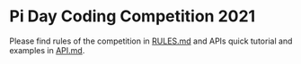 # Pi Day Coding Competition 2021

Please find rules of the competition in [RULES.md](https://github.com/Pi-Campus/team_2/blob/main/RULES.md) and APIs quick tutorial and examples in [API.md](https://github.com/Pi-Campus/team_2/blob/main/API.md).
